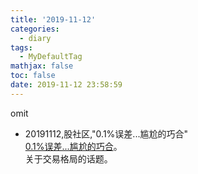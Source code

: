 ```yaml
---
title: '2019-11-12'
categories:
  - diary
tags:
  - MyDefaultTag
mathjax: false
toc: false
date: 2019-11-12 23:58:59
---
```

omit
<!--more-->

* 20191112,股社区,"0.1%误差...尴尬的巧合"  
[0.1%误差...尴尬的巧合](https://mp.weixin.qq.com/s/wnk895XkoBnRfK6ySZaTXQ)。  
关于交易格局的话题。  
